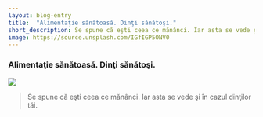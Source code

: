 ```yaml
---
layout: blog-entry
title:  "Alimentaţie sănătoasă. Dinţi sănătoşi."
short_description: Se spune că eşti ceea ce mănânci. Iar asta se vede şi în cazul dinţilor tăi.
image: https://source.unsplash.com/IGfIGP5ONV0
---
```


### Alimentaţie sănătoasă. Dinţi sănătoşi.

![](https://source.unsplash.com/IGfIGP5ONV0)

> Se spune că eşti ceea ce mănânci. Iar asta se vede şi în cazul dinţilor tăi.